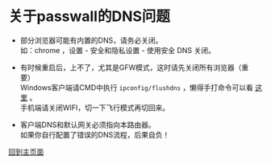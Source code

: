 # 关于passwall的DNS问题            

* 部分浏览器可能有内置的DNS，请务必关闭。                      
如：chrome ，设置 - 安全和隐私设置 - 使用安全 DNS 关闭。           

* 有时候重启后，上不了，尤其是GFW模式，这时请先关闭所有浏览器（重要）                                   
Windows客户端请CMD中执行 `ipconfig/flushdns` ，懒得手打命令可以看 [这里](./clearDNS.md) 。            
手机端请关闭WIFI，切一下飞行模式再切回来。                 
         
* 客户端DNS和默认网关必须指向本路由器。                    
如果你自行配置了错误的DNS流程，后果自负！         


[回到主页面](../README.md)        
